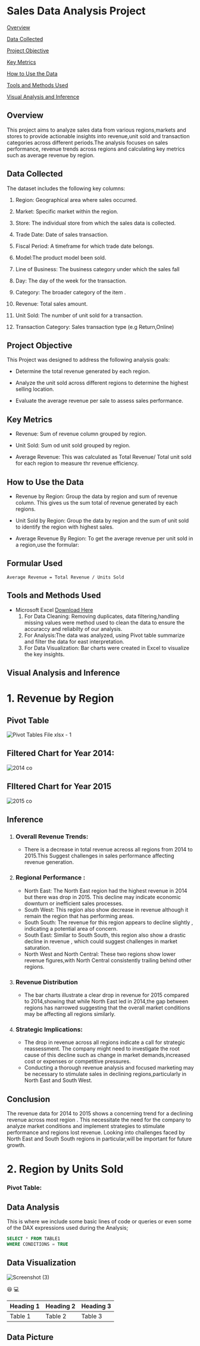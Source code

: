 
# Sales Data Analysis Project


[Overview](#overview)

[Data Collected](#data-collected)

[Project Objective](#project-objective)

[Key Metrics](#key-metrics)

[How to Use the Data](#how-to-use-the-data)

[Tools and Methods Used](#tools-and-methods-used)

[Visual Analysis and Inference](#visual-analysis-and-inference)




## Overview 
This project aims to analyze sales data from various regions,markets and stores to provide actionable insights into revenue,unit sold and transaction categories across different periods.The analysis focuses on sales performance, revenue trends across regions and calculating key metrics 
such as average revenue by region.
## Data Collected
 The dataset includes the following key columns:
 1. Region: Geographical area where sales occurred.
 
 2. Market: Specific market within the region.

 3. Store: The individual store from which the sales data is collected.
 
 4. Trade Date: Date of sales transaction.
 
 5. Fiscal Period: A timeframe for which trade date belongs.
 
 6. Model:The product model been sold.
 
 7. Line of Business: The business category under which the sales fall
 
 8. Day: The day of the week for the transaction.
 
 9. Category: The broader category of the item .
 
 10. Revenue: Total sales amount.
 
 11. Unit Sold: The number of unit sold for a transaction.
 
 12. Transaction Category: Sales transaction type (e.g Return,Online)

## Project Objective
This Project was designed to address the following analysis goals:
- Determine the total revenue generated by each region.
  
- Analyze the unit sold across different regions to determine the highest selling location.
  
- Evaluate the average revenue per sale to assess sales performance.

## Key Metrics
- Revenue: Sum of revenue column grouped by region.

- Unit Sold: Sum od unit sold  grouped by region.

- Average Revenue: This was calculated as Total Revenue/ Total unit sold for each region to measure thr revenue efficiency.

## How to Use the Data
- Revenue by Region: Group the data by region and sum of revenue column. This gives us the sum total of revenue generated by each regions.

- Unit Sold by Region: Group the data by region and the sum of unit sold to identify the region with highest sales.

- Average Revenue By Region: To get the average revenue per unit sold in a region,use the formular:

## Formular Used

 ``Average Revenue = Total Revenue / Units Sold
``
## Tools and Methods Used
- Microsoft Excel [Download Here](https://wwww.microsoft.com)
    1. For Data Cleaning: Removing duplicates, data filtering,handling missing values were method used to clean the data to ensure the accuraccy and reliabilty of our analysis. 
    2. For Analysis:The data was analyzed, using Pivot table summarize and filter the data for east interpretation.
    3. For Data Visualization: Bar charts were created in Excel to visualize the key insights.
 
 ## Visual Analysis and Inference
 
 # 1. Revenue by Region

 ## Pivot Table
 ![Pivot Tables File xlsx - 1](https://github.com/user-attachments/assets/6779bac9-203f-452f-916f-ef3b87a6bcfd)


 ## Filtered Chart for Year 2014:
   ![2014 co](https://github.com/user-attachments/assets/bbf84a79-75d7-4b9f-86ed-76bafec50a89)



 ## FIltered Chart for Year 2015
  ![2015 co](https://github.com/user-attachments/assets/ad6bc5ba-c96b-45b1-ac37-8a1c4a4d99ae)


 ## Inference
  1. ### Overall Revenue Trends:
      - There is a decrease in total revenue acreoss all regions from 2014 to 2015.This Suggest challenges in sales performance affecting revenue generation.
  2. ### Regional Performance :
      - North East: The North East region had the highest revenue in 2014 but there was drop in 2015. This decline may indicate economic downturn or inefficient sales 
        processes.
      - South West: This region also show decrease in revenue although it remain the region that has performing areas.
      - South South: The revenue for this region appears to decline slightly , indicating a potential area of concern.
      - South East: Similar to South South, this region also show a drastic decline in revenue , which could suggest challenges in market saturation.
      - North West and North Central: These two regions show lower revenue figures,with North Central consistently trailing behind other regions.
    
   3. ### Revenue Distribution
        - The bar charts illustrate a clear drop in revenue for 2015 compared to 2014,showing that while North East led in 2014,the gap between regions has narrowed 
          suggesting that the overall market conditions may be affecting all regions similarly.

   4. ### Strategic Implications:
         - The drop in revenue across all regions indicate a call for strategic reassessment. The company might need to investigate the root cause of this decline 
           such as change in market demands,increased cost or expenses or competitive pressures.
         - Conducting a thorough revenue analysis and focused marketing may be necessary to stimulate sales in declining regions,particularly in North East and South 
           West.

  ## Conclusion
  The revenue data for 2014 to 2015 shows a concerning trend for a declining revenue across most region . This necessitate the need for the company to analyze market conditions and 
  implement strategies to stimulate performance and regions lost revenue. Looking into challenges faced by North East and South South regions in particular,will be important for 
  future growth.
  
  # 2. Region by Units Sold   

  ### Pivot Table:

  




## Data Analysis

  This is where we include some basic lines of code or queries or even some of the DAX expressions used during the Analysis;
  ```SQL
  SELECT * FROM TABLE1
  WHERE CONDITIONS = TRUE


```
## Data Visualization
![Screenshot (3)](https://github.com/user-attachments/assets/cba56b55-5bc4-4725-9c4e-ec4da077ce95)



😆
💻

|Heading 1|Heading 2|Heading 3|
|---------|---------|----------|
|Table 1|Table 2|Table 3|

## Data Picture







